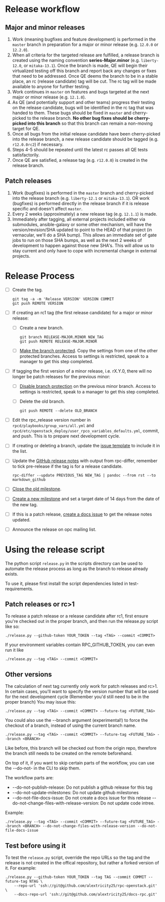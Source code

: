 # Release workflow

## Major and minor releases
1. Work (meaning bugfixes and feature development) is performed in the ```master``` branch in preparation for a major or minor release (e.g. ```12.0.0``` or ```12.2.0```).
2. When all criteria for the targeted release are fulfilled, a release branch is created using the naming convention **series-Major.minor** (e.g. ```liberty-12.0```, or ```mitaka-13.1```). Once the branch is made, QE will begin their virtualized testing off this branch and report back any changes or fixes that need to be addressed. Once QE deems the branch to be in a stable place, an rc (release candidate) tag will be cut. The rc tag will be made available to anyone for further testing. 
3. Work continues in ```master``` on features and bugs targeted at the next major or minor release (e.g. ```12.1.0```).
4. As QE (and potentially support and other teams) progress their testing on the release candidate, bugs will be identified in the rc tag that was handed to them. These bugs should be fixed in ```master``` and cherry-picked to the release branch. **No other bug fixes should be cherry-picked into this branch** so that this branch can remain a non-moving target for QE.
5. Once all bugs from the initial release candidate have been cherry-picked into the release branch, a new release candidate should be tagged (e.g. ```r12.0.0rc2```) if necessary.
6. Steps 4-5 should be repeated until the latest rc passes all QE tests satisfactorily.
7. Once QE are satisfied, a release tag (e.g. ```r12.0.0```) is created in the release branch.

## Patch releases
1. Work (bugfixes) is performed in the ```master``` branch and cherry-picked into the release branch (e.g. ```liberty-12.1``` or ```mitaka-13.1```). OR work (bugfixes) is performed directly in the release branch if it is release specific and doesn't affect ```master```.
2. Every 2 weeks (approximately) a new release tag (e.g. ```12.1.1```) is made.
3. Immediately after tagging, all external projects included either via submodules, ansible-galaxy or some other mechanism, will have the version/revision/SHA updated to point to the HEAD of that project (in vernacular, we'll do a SHA bump). This allows an immediate set of gate jobs to run on those SHA bumps, as well as the next 2 weeks of development to happen against those new SHA's. This will allow us to stay current and only have to cope with incremental change in external projects.

# Release Process
- [ ] Create the tag.

  ```
  git tag -a -m 'Release VERSION' VERSION COMMIT
  git push REMOTE VERSION
  ```
- [ ] If creating an rc1 tag (the first release candidate) for a major or minor release:
  - [ ] Create a new branch.

    ```
    git branch RELEASE-MAJOR.MINOR NEW_TAG
    git push REMOTE RELEASE-MAJOR.MINOR
    ```
  - [ ] [Make the branch protected](https://github.com/rcbops/rpc-openstack/settings/branches). Copy the settings from one of the other protected branches. Access to settings is restricted, speak to a manager to get this step completed.

- [ ] If tagging the first version of a minor release, i.e. rX.Y.0, there will no longer be patch releases for the previous minor:
  - [ ] [Disable branch protection](https://github.com/rcbops/rpc-openstack/settings/branches) on the previous minor branch. Access to settings is restricted, speak to a manager to get this step completed.
  - [ ] Delete the old branch.

     ```
    git push REMOTE --delete OLD_BRANCH
    ```
- [ ] Edit the rpc_release version number in ```rpcd/playbooks/group_vars/all.yml``` and ```rpcd/etc/openstack_deploy/user_rpco_variables_defaults.yml```, commit, and push. This is to prepare next development cycle.
- [ ] If creating or deleting a branch, update the [issue template](https://github.com/rcbops/rpc-openstack/blob/master/.github/ISSUE_TEMPLATE.md) to include it in the list.
- [ ] Update the [GitHub release notes](https://github.com/rcbops/rpc-openstack/releases) with output from rpc-differ, remember to tick pre-release if the tag is for a release candidate.

  ```
  rpc-differ --update PREVIOUS_TAG NEW_TAG | pandoc --from rst --to markdown_github
  ```
- [ ] [Close the old milestone](https://github.com/rcbops/rpc-openstack/milestones).
- [ ] [Create a new milestone](https://github.com/rcbops/rpc-openstack/milestones) and set a target date of 14 days from the date of the new tag.
- [ ] If this is a patch release, [create a docs issue](https://github.com/rackerlabs/docs-rpc) to get the release notes updated.
- [ ] Announce the release on opc mailing list.

# Using the release script

The python script ``release.py`` in the scripts directory can be used to automate
the release process as long as the branch to release already exists.

To use it, please first install the script dependencies listed in test-requirements.

## Patch releases or rc>1
To release a patch release or a release candidate after rc1, first ensure you're
checked out in the proper branch, and then run the release.py script like so:
```
./release.py --github-token YOUR_TOKEN --tag <TAG> --commit <COMMIT>
```

If your environment variables contain RPC_GITHUB_TOKEN, you can even run it like
```
./release.py --tag <TAG> --commit <COMMIT>
```

## Other versions
The calculation of next tag currently only work for patch releases and rc>1.
In certain cases, you'll want to specify the version number that will be used
for the next development cycle (Remember you'd still need to be in the proper branch)
You may issue this:

```
./release.py --tag <TAG> --commit <COMMIT> --future-tag <FUTURE_TAG>
```

You could also use the --branch argument (experimental!) to force the checkout of
a branch, instead of using the current branch name.
```
./release.py --tag <TAG> --commit <COMMIT> --future-tag <FUTURE_TAG> --branch <BRANCH>
```
Like before, this branch will be checked out from the origin repo, therefore the
branch still needs to be created on the remote beforehand.

On top of it, if you want to skip certain parts of the workflow, you can use
the --do-not-<worfklow part> in the CLI to skip them.

The workflow parts are:
* --do-not-publish-release: Do not publish a github release for this tag
* --do-not-update-milestones: Do not update github milestones
* --do-not-file-docs-issue: Do not create a docs issue for this release
  --do-not-change-files-with-release-version: Do not update code intree.

Example:
```
./release.py --tag <TAG> --commit <COMMIT> --future-tag <FUTURE_TAG> --branch <BRANCH> --do-not-change-files-with-release-version --do-not-file-docs-issue
```


## Test before using it
To test the ``release.py`` script, override the repo URLs so the tag and the release
is not created in the offical repository, but rather a forked version of it.
For example:
```
./release.py --github-token YOUR_TOKEN --tag TAG --commit COMMIT --future-tag NTAG \
    --repo-url 'ssh://git@github.com/alextricity25/rpc-openstack.git' \
    --docs-repo-url 'ssh://git@github.com/alextricity25/docs-rpc.git'
```
